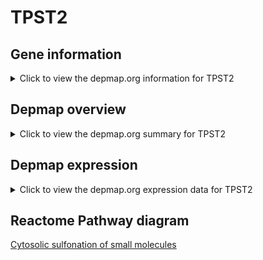 <h1>TPST2</h1>

<h2>Gene information</h2>
<details>
  <summary>Click to view the depmap.org information for TPST2</summary>
  <iframe src="https://depmap.org/portal/gene/TPST2?tab=about" style="border:none;width:100%;height:800px"></iframe>
</details>

<h2>Depmap overview</h2>
<details>
  <summary>Click to view the depmap.org summary for TPST2</summary>
  <iframe src="https://depmap.org/portal/gene/TPST2?tab=overview" style="border:none;width:100%;height:800px"></iframe>
</details>

<h2>Depmap expression</h2>
<details>
  <summary>Click to view the depmap.org expression data for TPST2</summary>
  <iframe src="https://depmap.org/portal/gene/TPST2?tab=characterization" style="border:none;width:100%;height:800px"></iframe>
</details>



<h2>Reactome Pathway diagram</h2>
<a href="https://reactome.org/PathwayBrowser/#/R-HSA-156584" target="_BLANK">Cytosolic sulfonation of small molecules</a>



